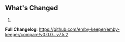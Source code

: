 ## What's Changed

1.

**Full Changelog**: https://github.com/emby-keeper/emby-keeper/compare/v0.0.0...v7.5.2
